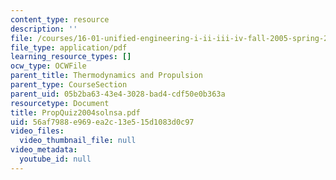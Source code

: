 ```yaml
---
content_type: resource
description: ''
file: /courses/16-01-unified-engineering-i-ii-iii-iv-fall-2005-spring-2006/56af7988e969ea2c13e515d1083d0c97_PropQuiz2004solnsa.pdf
file_type: application/pdf
learning_resource_types: []
ocw_type: OCWFile
parent_title: Thermodynamics and Propulsion
parent_type: CourseSection
parent_uid: 05b2ba63-43e4-3028-bad4-cdf50e0b363a
resourcetype: Document
title: PropQuiz2004solnsa.pdf
uid: 56af7988-e969-ea2c-13e5-15d1083d0c97
video_files:
  video_thumbnail_file: null
video_metadata:
  youtube_id: null
---
```

